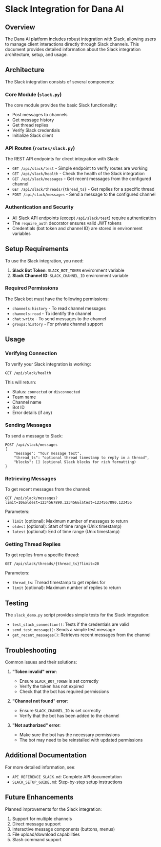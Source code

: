 # Slack Integration for Dana AI

## Overview

The Dana AI platform includes robust integration with Slack, allowing users to manage client interactions directly through Slack channels. This document provides detailed information about the Slack integration architecture, setup, and usage.

## Architecture

The Slack integration consists of several components:

### Core Module (`slack.py`)

The core module provides the basic Slack functionality:

- Post messages to channels
- Get message history
- Get thread replies
- Verify Slack credentials
- Initialize Slack client

### API Routes (`routes/slack.py`)

The REST API endpoints for direct integration with Slack:

- `GET /api/slack/test` - Simple endpoint to verify routes are working
- `GET /api/slack/health` - Check the health of the Slack integration
- `GET /api/slack/messages` - Get recent messages from the configured channel
- `GET /api/slack/threads/{thread_ts}` - Get replies for a specific thread
- `POST /api/slack/messages` - Send a message to the configured channel

### Authentication and Security

- All Slack API endpoints (except `/api/slack/test`) require authentication
- The `require_auth` decorator ensures valid JWT tokens
- Credentials (bot token and channel ID) are stored in environment variables

## Setup Requirements

To use the Slack integration, you need:

1. **Slack Bot Token**: `SLACK_BOT_TOKEN` environment variable
2. **Slack Channel ID**: `SLACK_CHANNEL_ID` environment variable

### Required Permissions

The Slack bot must have the following permissions:

- `channels:history` - To read channel messages
- `channels:read` - To identify the channel
- `chat:write` - To send messages to the channel
- `groups:history` - For private channel support

## Usage

### Verifying Connection

To verify your Slack integration is working:

```
GET /api/slack/health
```

This will return:
- Status: `connected` or `disconnected`
- Team name
- Channel name
- Bot ID
- Error details (if any)

### Sending Messages

To send a message to Slack:

```
POST /api/slack/messages
{
    "message": "Your message text",
    "thread_ts": "optional thread timestamp to reply in a thread",
    "blocks": [] (optional Slack blocks for rich formatting)
}
```

### Retrieving Messages

To get recent messages from the channel:

```
GET /api/slack/messages?limit=10&oldest=1234567890.123456&latest=1234567890.123456
```

Parameters:
- `limit` (optional): Maximum number of messages to return
- `oldest` (optional): Start of time range (Unix timestamp)
- `latest` (optional): End of time range (Unix timestamp)

### Getting Thread Replies

To get replies from a specific thread:

```
GET /api/slack/threads/{thread_ts}?limit=20
```

Parameters:
- `thread_ts`: Thread timestamp to get replies for
- `limit` (optional): Maximum number of replies to return

## Testing

The `slack_demo.py` script provides simple tests for the Slack integration:

- `test_slack_connection()`: Tests if the credentials are valid
- `send_test_message()`: Sends a simple test message
- `get_recent_messages()`: Retrieves recent messages from the channel

## Troubleshooting

Common issues and their solutions:

1. **"Token invalid" error**:
   - Ensure `SLACK_BOT_TOKEN` is set correctly
   - Verify the token has not expired
   - Check that the bot has required permissions

2. **"Channel not found" error**:
   - Ensure `SLACK_CHANNEL_ID` is set correctly
   - Verify that the bot has been added to the channel

3. **"Not authorized" error**:
   - Make sure the bot has the necessary permissions
   - The bot may need to be reinstalled with updated permissions

## Additional Documentation

For more detailed information, see:

- `API_REFERENCE_SLACK.md`: Complete API documentation
- `SLACK_SETUP_GUIDE.md`: Step-by-step setup instructions

## Future Enhancements

Planned improvements for the Slack integration:

1. Support for multiple channels
2. Direct message support
3. Interactive message components (buttons, menus)
4. File upload/download capabilities
5. Slash command support
